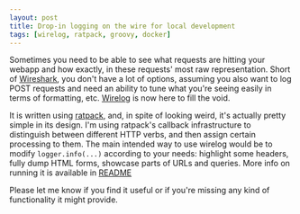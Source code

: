 ```yaml
---
layout: post
title: Drop-in logging on the wire for local development
tags: [wirelog, ratpack, groovy, docker]
---
```


Sometimes you need to be able to see what requests are hitting your webapp and how exactly, in these requests' most raw representation. Short of [Wireshark](https://www.wireshark.org/), you don't have a lot of options, assuming you also want to log POST requests and need an ability to tune what you're seeing easily in terms of formatting, etc. [Wirelog](https://github.com/DimYurich/wirelog) is now here to fill the void.

It is written using [ratpack](https://ratpack.io/), and, in spite of looking weird, it's actually pretty simple in its design. I'm using ratpack's callback infrastructure to distinguish between different HTTP verbs, and then assign certain processing to them. The main intended way to use wirelog would be to modify `logger.info(...)` according to your needs: highlight some headers, fully dump HTML forms, showcase parts of URLs and queries. More info on running it is available in [README](https://github.com/DimYurich/wirelog)

Please let me know if you find it useful or if you're missing any kind of functionality it might provide.